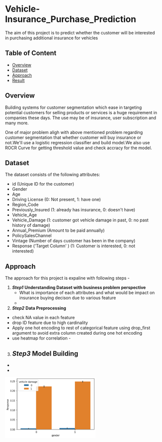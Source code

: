 # Vehicle-Insurance_Purchase_Prediction
The aim of this project  is to predict whether the customer will be interested in purchasing additional insurance for vehicles


## Table of Content
  * [Overview](#Overview)
  * [Dataset](#Dataset)
  * [Approach](#Approach)
  * [Result](#Result)
  

## Overview
Building systems for customer segmentation which ease in targeting potential customers for selling products or services is a huge requirement in companies these days. The use may be of insurance, user subscription and many more.

One of major problem aligh with above mentioned problem regarding customer segmentation that whether customer will buy insurance or not.We'll use a logistic regression classifier and build model.We also use ROCR Curve for getting  threshold value and check accracy for the model.


## Dataset
The dataset consists of the following attributes:

* id (Unique ID for the customer)
* Gender
* Age
* Driving License (0: Not present, 1: have one)
* Region_Code
* Previously_Insured (1: already has insurance, 0: doesn't have)
* Vehicle_Age
* Vehicle_Damage (1: customer got vehicle damage in past, 0: no past history of damage)
* Annual_Premium (Amount to be paid annually)
* PolicySalesChannel
* Vintage (Number of days customer has been in the company)
* Response ('Target Column' ) (1: Customer is interested, 0: not interested)


## Approach

The approach for this project is expaline with following steps - 
1. ***Step1***     __Understanding Dataset with business problem perspective__
   - What is importance of each attributes and what would be impact on insurance buying decison due to various feature 
   -
2.  ***Step2***     __Data Preprocessing__
   - check NA value in each feature 
   - drop ID feature due to high cardinality
   - Apply one hot encoding to rest of categorical feature using drop_first argument to avoid extra column created during one hot encoding
   - use heatmap for correlation - 
 
3. ***Step3***     __Model Building__
    - 
  - 
   
   - 
    




<img src="/vehicle%20damage%20vs%20target%20variable.png" width="300">
